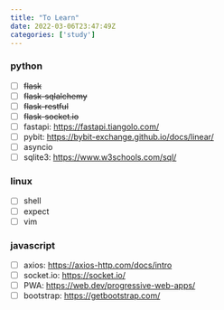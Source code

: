 ```yaml
---
title: "To Learn"
date: 2022-03-06T23:47:49Z
categories: ['study']
---
```


### python
- [ ] ~~flask~~
- [ ] ~~flask-sqlalchemy~~
- [ ] ~~flask-restful~~
- [ ] ~~flask-socket.io~~
- [ ] fastapi: https://fastapi.tiangolo.com/
- [ ] pybit: https://bybit-exchange.github.io/docs/linear/
- [ ] asyncio
- [ ] sqlite3: https://www.w3schools.com/sql/

### linux
- [ ] shell
- [ ] expect
- [ ] vim

### javascript
- [ ] axios: https://axios-http.com/docs/intro
- [ ] socket.io: https://socket.io/
- [ ] PWA: https://web.dev/progressive-web-apps/
- [ ] bootstrap: https://getbootstrap.com/
